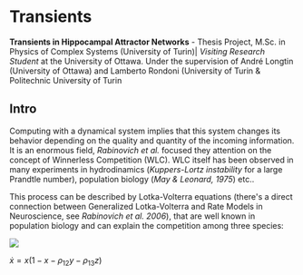 <script type="text/javascript" charset="utf-8" src="
https://cdn.mathjax.org/mathjax/latest/MathJax.js?config=TeX-AMS-MML_HTMLorMML,
https://vincenttam.github.io/javascripts/MathJaxLocal.js"></script>


# Transients
**Transients in Hippocampal Attractor Networks** - Thesis Project, M.Sc. in Physics of Complex Systems (University of Turin)| *Visiting Research Student* at the University of Ottawa.
Under the supervision of André Longtin (University of Ottawa) and Lamberto Rondoni (University of Turin & Politechnic University of Turin

## Intro

Computing with a dynamical system implies that this system changes its behavior depending on the quality and quantity of the incoming information. It is an enormous field, *Rabinovich et al.* focused they attention on the concept of Winnerless Competition (WLC). WLC itself has been observed in many experiments in hydrodinamics (*Kuppers-Lortz instability* for a large Prandtle number), population biology (*May & Leonard, 1975*) etc.. 

This process can be described by Lotka-Volterra equations (there's a direct connection between Generalized Lotka-Volterra and Rate Models in Neuroscience, see *Rabinovich et al. 2006*), that are well known in population biology and can explain the competition among three species: 

<img src="https://latex.codecogs.com/gif.latex?O_t=\text { Onset event at time bin } t " /> 

$\dot{x} = x(1 - x - \rho_{12}y - \rho_{13}z)$


